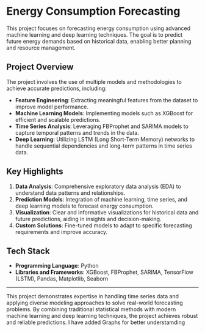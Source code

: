 # Energy Consumption Forecasting

This project focuses on forecasting energy consumption using advanced machine learning and deep learning techniques. The goal is to predict future energy demands based on historical data, enabling better planning and resource management.

## Project Overview

The project involves the use of multiple models and methodologies to achieve accurate predictions, including:

- **Feature Engineering**: Extracting meaningful features from the dataset to improve model performance.
- **Machine Learning Models**: Implementing models such as XGBoost for efficient and scalable predictions.
- **Time Series Analysis**: Leveraging FBProphet and SARIMA models to capture temporal patterns and trends in the data.
- **Deep Learning**: Utilizing LSTM (Long Short-Term Memory) networks to handle sequential dependencies and long-term patterns in time series data.

## Key Highlights

1. **Data Analysis**: Comprehensive exploratory data analysis (EDA) to understand data patterns and relationships.
2. **Prediction Models**: Integration of machine learning, time series, and deep learning models to forecast energy consumption.
3. **Visualization**: Clear and informative visualizations for historical data and future predictions, aiding in insights and decision-making.
4. **Custom Solutions**: Fine-tuned models to adapt to specific forecasting requirements and improve accuracy.

## Tech Stack

- **Programming Language**: Python
- **Libraries and Frameworks**: XGBoost, FBProphet, SARIMA, TensorFlow (LSTM), Pandas, Matplotlib, Seaborn

---

This project demonstrates expertise in handling time series data and applying diverse modeling approaches to solve real-world forecasting problems. By combining traditional statistical methods with modern machine learning and deep learning techniques, the project achieves robust and reliable predictions.
I have added Graphs for better understamding

